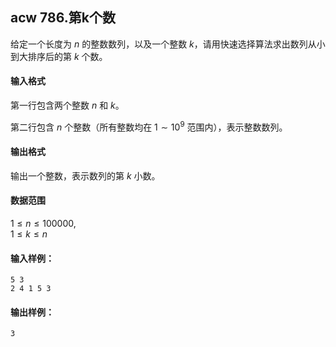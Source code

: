 ## acw 786.第k个数

给定一个长度为 $n$ 的整数数列，以及一个整数 $k$，请用快速选择算法求出数列从小到大排序后的第 $k$ 个数。

#### 输入格式

第一行包含两个整数 $n$ 和 $k$。

第二行包含 $n$ 个整数（所有整数均在 $1 \sim 10^9$ 范围内），表示整数数列。

#### 输出格式

输出一个整数，表示数列的第 $k$ 小数。

#### 数据范围

$1 \le n \le 100000$,  
$1 \le k \le n$

#### 输入样例：

```
5 3
2 4 1 5 3
```

#### 输出样例：

```
3
```